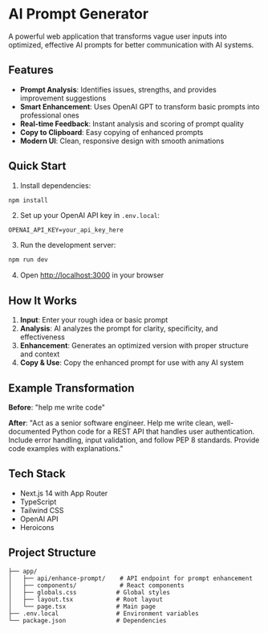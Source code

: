 # AI Prompt Generator

A powerful web application that transforms vague user inputs into optimized, effective AI prompts for better communication with AI systems.

## Features

- **Prompt Analysis**: Identifies issues, strengths, and provides improvement suggestions
- **Smart Enhancement**: Uses OpenAI GPT to transform basic prompts into professional ones
- **Real-time Feedback**: Instant analysis and scoring of prompt quality
- **Copy to Clipboard**: Easy copying of enhanced prompts
- **Modern UI**: Clean, responsive design with smooth animations

## Quick Start

1. Install dependencies:
```bash
npm install
```

2. Set up your OpenAI API key in `.env.local`:
```
OPENAI_API_KEY=your_api_key_here
```

3. Run the development server:
```bash
npm run dev
```

4. Open [http://localhost:3000](http://localhost:3000) in your browser

## How It Works

1. **Input**: Enter your rough idea or basic prompt
2. **Analysis**: AI analyzes the prompt for clarity, specificity, and effectiveness
3. **Enhancement**: Generates an optimized version with proper structure and context
4. **Copy & Use**: Copy the enhanced prompt for use with any AI system

## Example Transformation

**Before**: "help me write code"

**After**: "Act as a senior software engineer. Help me write clean, well-documented Python code for a REST API that handles user authentication. Include error handling, input validation, and follow PEP 8 standards. Provide code examples with explanations."

## Tech Stack

- Next.js 14 with App Router
- TypeScript
- Tailwind CSS
- OpenAI API
- Heroicons

## Project Structure

```
├── app/
│   ├── api/enhance-prompt/    # API endpoint for prompt enhancement
│   ├── components/            # React components
│   ├── globals.css           # Global styles
│   ├── layout.tsx            # Root layout
│   └── page.tsx              # Main page
├── .env.local                # Environment variables
└── package.json              # Dependencies
```
